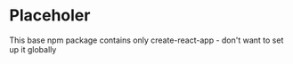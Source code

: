 # Placeholer 

This base npm package contains only create-react-app - don't want to set up it globally